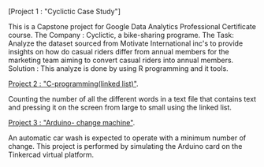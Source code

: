 [Project 1 :  "Cyclictic Case Study"]


This is a Capstone project for Google Data Analytics Professional Certificate course.
The Company : Cyclictic, a bike-sharing programe.
The Task: Analyze the dataset sourced from Motivate International inc's to provide insights on how do casual riders differ from annual members for the marketing team aiming to convert casual riders into annual members.
Solution : This analyze is done by using R programming and it tools.



[Project 2 :  "C-programming(linked list)"](https://github.com/ErvisaS/C-programming).

Counting the number of all the different words in a text file that contains text and pressing it on the screen from large to small using the linked list.

[Project 3 :  "Arduino- change machine"](https://github.com/ErvisaS/Arduino-project).

An automatic car wash is expected to operate with a minimum number of change. This project is performed by simulating the Arduino card on the Tinkercad virtual platform.
